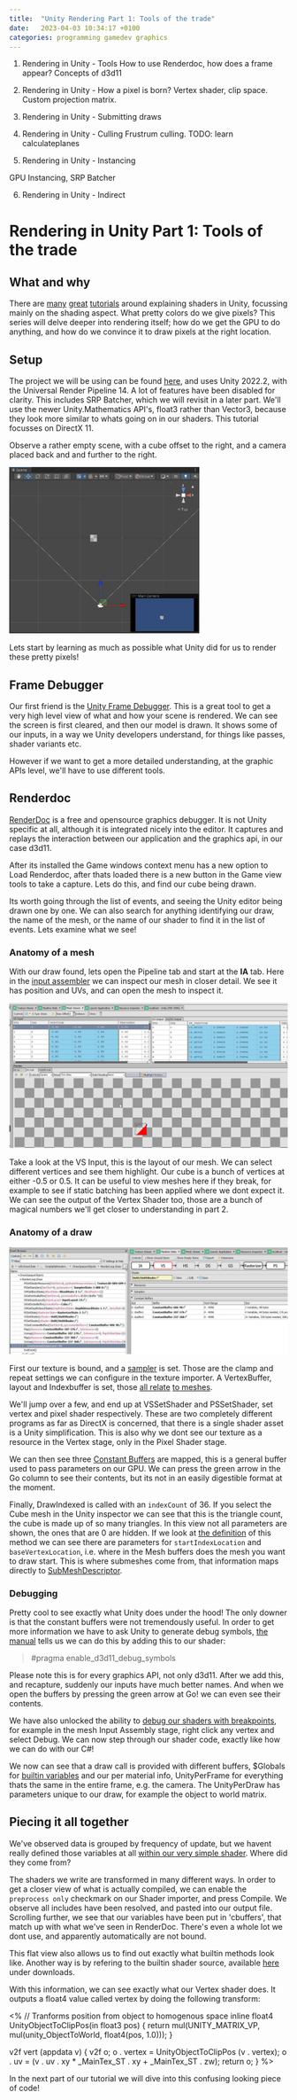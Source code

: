 ```yaml
---
title:  "Unity Rendering Part 1: Tools of the trade"
date:   2023-04-03 10:34:17 +0100
categories: programming gamedev graphics
---
```


1. Rendering in Unity - Tools
How to use Renderdoc, how does a frame appear? Concepts of d3d11

2. Rendering in Unity - How a pixel is born?
Vertex shader, clip space. Custom projection matrix.

3. Rendering in Unity - Submitting draws

4. Rendering in Unity - Culling
Frustrum culling. TODO: learn calculateplanes

5. Rendering in Unity - Instancing

GPU Instancing, SRP Batcher

6. Rendering in Unity - Indirect  

# Rendering in Unity Part 1: Tools of the trade

## What and why
There are [many](https://catlikecoding.com/unity/tutorials/) [great](https://github.com/Xibanya/ShaderTutorials/) [tutorials](https://learn.unity.com/mission/creative-core-shaders-and-materials) around explaining shaders in Unity, focussing mainly on the shading aspect. What pretty colors do we give pixels?
This series will delve deeper into rendering itself; how do we get the GPU to do anything, and how do we convince it to draw pixels at the right location.

## Setup

The project we will be using can be found [here](https://github.com/TJHeuvel/UnityRenderingTutorial/tree/part-one), and uses Unity 2022.2, with the Universal Render Pipeline 14. A lot of features have been disabled for clarity. This includes SRP Batcher, which we will revisit in a later part. We'll use the newer Unity.Mathematics API's, float3 rather than Vector3, because they look more similar to whats going on in our shaders. This tutorial focusses on DirectX 11.

Observe a rather empty scene, with a cube offset to the right, and a camera placed back and and further to the right.

<a href="../images/rendering-1-scene.jpg" target="_blank">
<img src="../images/rendering-1-scene.jpg" height='300px'/>
</a>

Lets start by learning as much as possible what Unity did for us to render these pretty pixels!

## Frame Debugger
Our first friend is the [Unity Frame Debugger](https://docs.unity3d.com/2022.2/Documentation/Manual/FrameDebugger.html). This is a great tool to get a very high level view of what and how your scene is rendered. We can see the screen is first cleared, and then our model is drawn. It shows some of our inputs, in a way we Unity developers understand, for things like passes, shader variants etc. 

However if we want to get a more detailed understanding, at the graphic APIs level, we'll have to use different tools.

## Renderdoc

[RenderDoc](https://renderdoc.org/) is a free and opensource graphics debugger. It is not Unity specific at all, although it is integrated nicely into the editor. It captures and replays the interaction between our application and the graphics api, in our case d3d11.

After its installed the Game windows context menu has a new option to Load Renderdoc, after thats loaded there is a new button in the Game view tools to take a capture. Lets do this, and find our cube being drawn. 

Its worth going through the list of events, and seeing the Unity editor being drawn one by one. We can also search for anything identifying our draw, the name of the mesh, or the name of our shader to find it in the list of events. Lets examine what we see!

### Anatomy of a mesh

With our draw found, lets open the Pipeline tab and start at the **IA** tab. Here in the [input assembler](https://learn.microsoft.com/en-us/windows/win32/direct3d11/d3d10-graphics-programming-guide-input-assembler-stage) we can inspect our mesh in closer detail. We see it has position and UVs, and can open the mesh to inspect it.

<img src ="../images/rendering-1-meshview.jpg" />

Take a look at the VS Input, this is the layout of our mesh. We can select different vertices and see them highlight. Our cube is a bunch of vertices at either -0.5 or 0.5. It can be useful to view meshes here if they break, for example to see if static batching has been applied where we dont expect it. We can see the output of the Vertex Shader too, those are a bunch of magical numbers we'll get closer to understanding in part 2. 

### Anatomy of a draw 

<img src="../images/rendering-1-renderdoc.jpg" />

First our texture is bound, and a [sampler](https://docs.unity3d.com/Manual/SL-SamplerStates.html) is set. Those are the clamp and repeat settings we can configure in the texture importer. A VertexBuffer, layout and Indexbuffer is set, those [all relate](https://docs.unity3d.com/ScriptReference/Mesh.GetIndexBuffer.html) [to meshes](https://docs.unity3d.com/ScriptReference/Mesh.GetVertexBuffer.html).

We'll jump over a few, and end up at VSSetShader and PSSetShader, set vertex and pixel shader respectively. These are two completely different programs as far as DirectX is concerned, that there is a single shader asset is a Unity simplification. This is also why we dont see our texture as a resource in the Vertex stage, only in the Pixel Shader stage. 

We can then see three [Constant Buffers](https://learn.microsoft.com/en-us/windows/win32/direct3d11/overviews-direct3d-11-resources-buffers-intro#constant-buffer) are mapped, this is a general buffer used to pass parameters on our GPU. We can press the green arrow in the Go column to see their contents, but its not in an easily digestible format at the moment.

Finally, DrawIndexed is called with an `indexCount` of 36. If you select the Cube mesh in the Unity inspector we can see that this is the triangle count, the cube is made up of so many triangles. In this view not all parameters are shown, the ones that are 0 are hidden. 
If we look at [the definition](https://learn.microsoft.com/en-us/windows/win32/api/d3d11/nf-d3d11-id3d11devicecontext-drawindexed) of this method we can see there are parameters for `startIndexLocation` and `baseVertexLocation`, i.e. where in the Mesh buffers does the mesh you want to draw start. This is where submeshes come from, that information maps directly to [SubMeshDescriptor](https://docs.unity3d.com/ScriptReference/Rendering.SubMeshDescriptor.html).
 
### Debugging

Pretty cool to see exactly what Unity does under the hood! The only downer is that the constant buffers were not tremendously useful. In order to get more information we have to ask Unity to generate debug symbols, [the manual](https://docs.unity3d.com/Manual/SL-DebuggingD3D11ShadersWithVS.html) tells us we can do this by adding this to our shader:

> #pragma enable_d3d11_debug_symbols

Please note this is for every graphics API, not only d3d11. After we add this, and recapture, suddenly our inputs have much better names. And when we open the buffers by pressing the green arrow at Go! we can even see their contents.

We have also unlocked the ability to [debug our shaders with breakpoints](https://renderdoc.org/docs/how/how_debug_shader.html), for example in the mesh Input Assembly stage, right click any vertex and select Debug. We can now step through our shader code, exactly like how we can do with our C#! 

We now can see that a draw call is provided with different buffers, $Globals for [builtin variables](https://docs.unity3d.com/Manual/SL-UnityShaderVariables.html) and our per material info, UnityPerFrame for everything thats the same in the entire frame, e.g. the camera. The UnityPerDraw has parameters unique to our draw, for example the object to world matrix. 

## Piecing it all together

We've observed data is grouped by frequency of update, but we havent really defined those variables at all [within our very simple shader](https://github.com/TJHeuvel/UnityRenderingTutorial/blob/4a3fdaf524bcab667037ce70f589e91e138a26fa/Assets/UnlitShader.shader). Where did they come from?

The shaders we write are transformed in many different ways. In order to get a closer view of what is actually compiled, we can enable the `preprocess only` checkmark on our Shader importer, and press Compile. We observe all includes have been resolved, and pasted into our output file. Scrolling further, we see that our variables have been put in 'cbuffers', that match up with what we've seen in RenderDoc. There's even a whole lot we dont use, and apparently automatically are not bound.  

This flat view also allows us to find out exactly what builtin methods look like. Another way is by refering to the builtin shader source, available [here](https://unity.com/releases/editor/archive) under downloads. 

With this information, we can see exactly what our Vertex shader does. It outputs a float4 value called vertex by doing the following transform:

<%
// Tranforms position from object to homogenous space
inline float4 UnityObjectToClipPos(in float3 pos)
{
    return mul(UNITY_MATRIX_VP, mul(unity_ObjectToWorld, float4(pos, 1.0)));
}


v2f vert (appdata v)
{
    v2f o;
    o . vertex = UnityObjectToClipPos (v . vertex);
    o . uv = (v . uv . xy * _MainTex_ST . xy + _MainTex_ST . zw);
    return o;
}
%>

In the next part of our tutorial we will dive into this confusing looking piece of code!